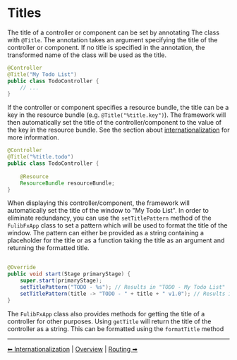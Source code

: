 # Titles

The title of a controller or component can be set by annotating The class with `@Title`.
The annotation takes an argument specifying the title of the controller or component.
If no title is specified in the annotation, the transformed name of the class will be used as the title.

```java
@Controller
@Title("My Todo List")
public class TodoController {
    // ...
}
```

If the controller or component specifies a resource bundle, the title can be a key in the resource bundle (e.g. `@Title("%title.key")`).
The framework will then automatically set the title of the controller/component to the value of the key in the resource bundle.
See the section about [internationalization](5-internationalization.md) for more information.

```java
@Controller
@Title("%title.todo")
public class TodoController {
    
    @Resource
    ResourceBundle resourceBundle;
}
```

When displaying this controller/component, the framework will automatically set the title of the window to "My Todo List".
In order to eliminate redundancy, you can use the `setTitlePattern` method of the `FulibFxApp` class to set a pattern
which will be used to format the title of the window. The pattern can either be provided as a string containing a placeholder
for the title or as a function taking the title as an argument and returning the formatted title.

```java
   
@Override
public void start(Stage primaryStage) {
    super.start(primaryStage);
    setTitlePattern("TODO - %s"); // Results in "TODO - My Todo List"
    setTitlePattern(title -> "TODO - " + title + " v1.0"); // Results in "TODO - My Todo List v1.0"
}
```

The `FulibFxApp` class also provides methods for getting the title of a controller for other purposes.
Using `getTitle` will return the title of the controller as a string. This can be formatted using the `formatTitle` method

---

[⬅ Internationalization](5-internationalization.md) | [Overview](README.md) | [Routing ➡](7-routing.md)